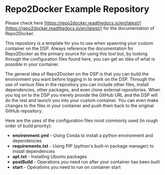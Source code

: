 # Repo2Docker Example Repository

Please check here [https://repo2docker.readthedocs.io/en/latest/](https://repo2docker.readthedocs.io/en/latest/) for the documentation of Repo2Docker.

This repository is a template for you to use when spawning your custom container on the DSP.  Always reference
the documentation for Repo2Docker as the primary source for using this tool but, by looking through the 
configuration files found here, you can get an idea of what is possible in your container.

The general idea of Repo2Docker on the DSP is that you can build the environment you want before logging in to work on the DSP.  Through the use of various files in the repository you can include other files,  install dependencies, other packages, and even clone external repositories.  When you log
on to the DSP you merely provide the GitHub URL and the DSP will do the rest and launch you into your custom container.  You can even make changes to the files in your container and push them back to the original GitHub repository.

Here are the uses of the configuration files most commonly used (in rough order of build priority):

- **environment.yml** - Using Conda to install a python environment and dependencies
- **requirements.txt** - Using PIP (python's built-in package manager) to install dependencies
- **apt.txt** - Installing Ubuntu packages
- **postBuild** - Operations you need run after your container has been built
- **start** - Operations you need to run on container start
